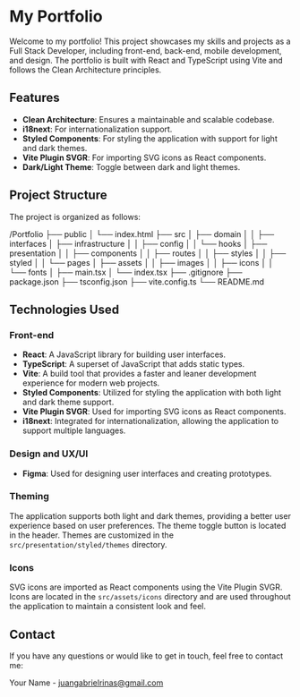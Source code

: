 # My Portfolio

Welcome to my portfolio! This project showcases my skills and projects as a Full Stack Developer, including front-end, back-end, mobile development, and design. The portfolio is built with React and TypeScript using Vite and follows the Clean Architecture principles.

## Features

- **Clean Architecture**: Ensures a maintainable and scalable codebase.
- **i18next**: For internationalization support.
- **Styled Components**: For styling the application with support for light and dark themes.
- **Vite Plugin SVGR**: For importing SVG icons as React components.
- **Dark/Light Theme**: Toggle between dark and light themes.

## Project Structure

The project is organized as follows:

/Portfolio
├── public
│ └── index.html
├── src
│ ├── domain
│ │ ├── interfaces
│ ├── infrastructure
│ │ ├── config
│ │ └── hooks
│ ├── presentation
│ │ ├── components
│ │ ├── routes
│ │ ├── styles
│ │ ├── styled
│ │ └── pages
│ ├── assets
│ │ ├── images
│ │ ├── icons
│ │ └── fonts
│ ├── main.tsx
│ └── index.tsx
├── .gitignore
├── package.json
├── tsconfig.json
├── vite.config.ts
└── README.md

## Technologies Used

### Front-end

- **React**: A JavaScript library for building user interfaces.
- **TypeScript**: A superset of JavaScript that adds static types.
- **Vite**: A build tool that provides a faster and leaner development experience for modern web projects.
- **Styled Components**: Utilized for styling the application with both light and dark theme support.
- **Vite Plugin SVGR**: Used for importing SVG icons as React components.
- **i18next**: Integrated for internationalization, allowing the application to support multiple languages.

### Design and UX/UI

- **Figma**: Used for designing user interfaces and creating prototypes.

### Theming

The application supports both light and dark themes, providing a better user experience based on user preferences. The theme toggle button is located in the header. Themes are customized in the `src/presentation/styled/themes` directory.

### Icons

SVG icons are imported as React components using the Vite Plugin SVGR. Icons are located in the `src/assets/icons` directory and are used throughout the application to maintain a consistent look and feel.

## Contact

If you have any questions or would like to get in touch, feel free to contact me:

Your Name - [juangabrielrinas@gmail.com](mailto:juangabrielrinas@gmail.com)

